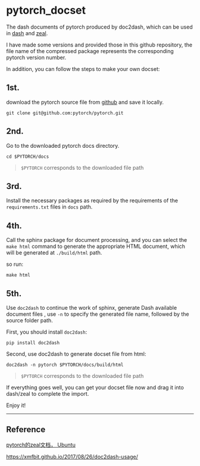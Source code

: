 # pytorch_docset

The dash documents of pytorch produced by doc2dash, which can be used in [dash](https://kapeli.com/dash) and [zeal](https://zealdocs.org).

I have made some versions and provided those in this github repository,  the file name of the compressed package represents the corresponding pytorch version number.

In addition, you can follow the steps to make your own docset:

## 1st.

download the pytorch source file from [github](https://github.com/pytorch/pytorch) and save it locally.

```
git clone git@github.com:pytorch/pytorch.git
```

## 2nd.

Go to the downloaded pytorch docs directory.

```
cd $PYTORCH/docs
```

>  `$PYTORCH` corresponds to the downloaded file path


## 3rd.

Install the necessary packages as required by the requirements of the `requirements.txt` files in `docs` path.

## 4th.

Call the sphinx package for document processing, and you can select the `make html` command to generate the appropriate HTML document, which will be generated at `./build/html` path.

so run:

```
make html
```

## 5th.

Use `doc2dash` to continue the work of sphinx, generate Dash available document files , use `-n` to specify the generated file name, followed by the source folder path.

First, you should install `doc2dash`:

```
pip install doc2dash
```

Second, use doc2dash to generate docset file from html:

```
doc2dash -n pytorch $PYTORCH/docs/build/html
```

>  `$PYTORCH` corresponds to the downloaded file path

If everything goes well, you can get your docset file now and drag it into dash/zeal to complete the import.

Enjoy it!

--- 

## Reference

[pytorch的zeal文档， Ubuntu](https://www.jianshu.com/p/dfcd79fb635d)


https://xmfbit.github.io/2017/08/26/doc2dash-usage/
